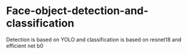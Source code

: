 # Face-object-detection-and-classification
Detection is based on YOLO and classification is based on resnet18 and efficient net b0
